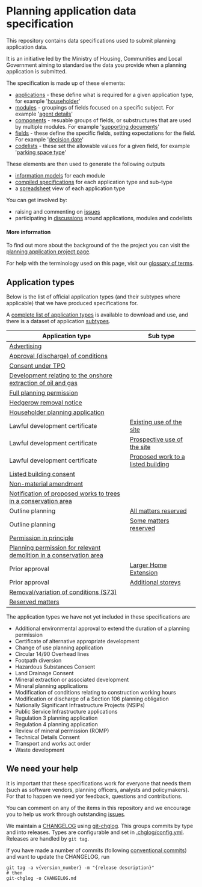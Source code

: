 # Planning application data specification

This repository contains data specifications used to submit planning application data.

It is an initiative led by the Ministry of Housing, Communities and Local Government aiming to standardise the data you provide when a planning application is submitted.

The specification is made up of these elements:

* [applications](https://github.com/digital-land/planning-application-data-specification/tree/main/specification/application) - these define what is required for a given application type, for example '[householder](https://github.com/digital-land/planning-application-data-specification/blob/main/specification/application/hh.schema.md?plain=1)'
* [modules](https://github.com/digital-land/planning-application-data-specification/tree/main/specification/module) - groupings of fields focused on a specific subject. For example '[agent details](https://github.com/digital-land/planning-application-data-specification/blob/main/specification/module/agent-details.schema.md?plain=1)'
* [components](https://github.com/digital-land/planning-application-data-specification/tree/main/specification/component) - resuable groups of fields, or substructures that are used by multiple modules. For example '[supporting documents](https://github.com/digital-land/planning-application-data-specification/blob/main/specification/component/supporting-document.md?plain=1)'
* [fields](https://github.com/digital-land/planning-application-data-specification/tree/main/specification/field) - these define the specific fields, setting expectations for the field. For example '[decision date](https://github.com/digital-land/planning-application-data-specification/blob/main/specification/field/decision-date.md?plain=1)'
* [codelists](https://github.com/digital-land/planning-application-data-specification/tree/main/specification/codelist) - these set the allowable values for a given field, for example '[parking space type](https://github.com/digital-land/planning-application-data-specification/blob/main/specification/codelist/parking-space-type.schema.md?plain=1)'

These elements are then used to generate the following outputs

* [information models](https://github.com/digital-land/planning-application-data-specification/tree/main/generated/info_model/module) for each module
* [compiled specifications](https://github.com/digital-land/planning-application-data-specification/tree/main/generated/info_model/application) for each application type and sub-type
* a [spreadsheet](https://github.com/digital-land/planning-application-data-specification/tree/main/generated/spreadsheet) view of each application type

You can get involved by:

* raising and commenting on [issues](https://github.com/digital-land/planning-application-data-specification/issues)
* participating in [discussions](https://github.com/digital-land/planning-application-data-specification/discussions) around applications, modules and codelists

#### More information

To find out more about the background of the the project you can visit the [planning application project page](https://design.planning.data.gov.uk/project/planning-applications).

For help with the terminology used on this page, visit our [glossary of terms](https://standards.planning-data.dev/terms/).

## Application types

Below is the list of official application types (and their subtypes where applicable) that we have produced specifications for.

A [complete list of application types](https://github.com/digital-land/planning-application-data-specification/blob/main/data/planning-application-type.csv) is available to download and use, and there is a dataset of application [subtypes](http://github.com/digital-land/planning-application-data-specification/blob/main/data/planning-application-sub-type.csv).

| Application type | Sub type |
|---|---|
| [Advertising](https://github.com/digital-land/planning-application-data-specification/discussions/171) | | 
| [Approval (discharge) of conditions](https://github.com/digital-land/planning-application-data-specification/discussions/173) | | 
| [Consent under TPO](https://github.com/digital-land/planning-application-data-specification/discussions/220) | |
| [Development relating to the onshore extraction of oil and gas](https://github.com/digital-land/planning-application-data-specification/discussions/176) | |
| [Full planning permission](https://github.com/digital-land/planning-application-data-specification/discussions/167) | | [see spec](https://github.com/digital-land/planning-application-data-specification/blob/main/generated/info_model/application/full.md) | |
| [Hedgerow removal notice](https://github.com/digital-land/planning-application-data-specification/discussions/218) | |
| [Householder planning application](https://github.com/digital-land/planning-application-data-specification/discussions/166) | | 
| Lawful development certificate | [Existing use of the site](https://github.com/digital-land/planning-application-data-specification/discussions/182) | |
| Lawful development certificate | [Prospective use of the site](https://github.com/digital-land/planning-application-data-specification/discussions/181) ||
| Lawful development certificate | [Proposed work to a listed building](https://github.com/digital-land/planning-application-data-specification/discussions/180) | |
| [Listed building consent](https://github.com/digital-land/planning-application-data-specification/discussions/170) | |
| [Non-material amendment](https://github.com/digital-land/planning-application-data-specification/discussions/174) |  |
| [Notification of proposed works to trees in a conservation area](https://github.com/digital-land/planning-application-data-specification/discussions/219) ||
| Outline planning | [All matters reserved](https://github.com/digital-land/planning-application-data-specification/discussions/179) ||
| Outline planning | [Some matters reserved](https://github.com/digital-land/planning-application-data-specification/discussions/178) | |
| [Permission in principle](https://github.com/digital-land/planning-application-data-specification/discussions/175) |  |
| [Planning permission for relevant demolition in a conservation area](https://github.com/digital-land/planning-application-data-specification/discussions/169) | |
| Prior approval | [Larger Home Extension](https://github.com/digital-land/planning-application-data-specification/discussions/183) | |
| Prior approval | [Additional storeys](https://github.com/digital-land/planning-application-data-specification/discussions/184) | |
| [Removal/variation of conditions (S73)](https://github.com/digital-land/planning-application-data-specification/discussions/172) |  |
| [Reserved matters](https://github.com/digital-land/planning-application-data-specification/discussions/168) | |


The application types we have not yet included in these specifications are

* Additional environmental approval to extend the duration of a planning permission
* Certificate of alternative appropriate development 
* Change of use planning application 
* Circular 14/90 Overhead lines 
* Footpath diversion
* Hazardous Substances Consent 
* Land Drainage Consent 
* Mineral extraction or associated development 
* Mineral planning applications 
* Modification of conditions relating to construction working hours 
* Modification or discharge of a Section 106 planning obligation 
* Nationally Significant Infrastructure Projects (NSIPs) 
* Public Service Infrastructure applications 
* Regulation 3 planning application
* Regulation 4 planning application 
* Review of mineral permission (ROMP) 
* Technical Details Consent 
* Transport and works act order 
* Waste development 

## We need your help

It is important that these specifications work for everyone that needs them (such as software vendors, planning officers, analysts and policymakers). For that to happen we need yor feedback, questions and contributions.

You can comment on any of the items in this repository and we encourage you to help us work through outstanding [issues](https://github.com/digital-land/planning-application-data-specification/issues).

We maintain a [CHANGELOG](CHANGELOG.md) using [git-chglog](https://github.com/git-chglog/git-chglog). This groups commits by type and into releases. Types are configurable and set in [.chglog/config.yml](.chglog/config.yml). Releases are handled by `git tag`.

If you have made a number of commits (following [conventional commits](https://www.conventionalcommits.org/en/v1.0.0/)) and want to update the CHANGELOG, run

```
git tag -a v{version_number} -m "{release description}"
# then
git-chglog -o CHANGELOG.md
```

